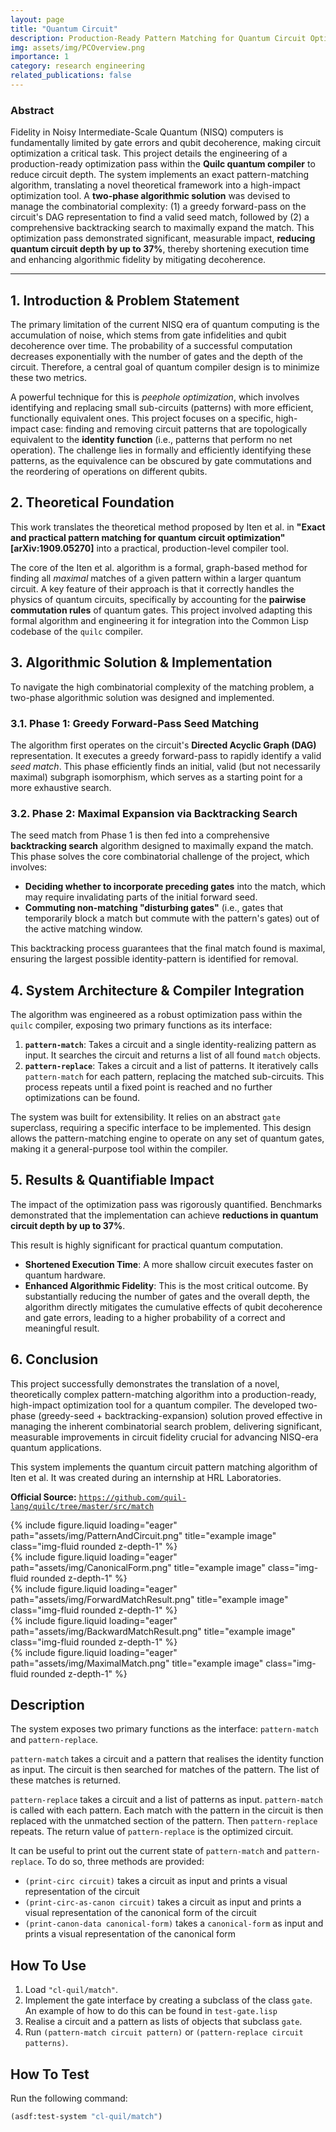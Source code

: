 ```yaml
---
layout: page
title: "Quantum Circuit"
description: Production-Ready Pattern Matching for Quantum Circuit Optimization.
img: assets/img/PCOverview.png
importance: 1
category: research engineering
related_publications: false
---
```


### Abstract

Fidelity in Noisy Intermediate-Scale Quantum (NISQ) computers is fundamentally limited by gate errors and qubit decoherence, making circuit optimization a critical task. This project details the engineering of a production-ready optimization pass within the **Quilc quantum compiler** to reduce circuit depth. The system implements an exact pattern-matching algorithm, translating a novel theoretical framework into a high-impact optimization tool. A **two-phase algorithmic solution** was devised to manage the combinatorial complexity: (1) a greedy forward-pass on the circuit's DAG representation to find a valid seed match, followed by (2) a comprehensive backtracking search to maximally expand the match. This optimization pass demonstrated significant, measurable impact, **reducing quantum circuit depth by up to 37%**, thereby shortening execution time and enhancing algorithmic fidelity by mitigating decoherence.

---

## 1. Introduction & Problem Statement

The primary limitation of the current NISQ era of quantum computing is the accumulation of noise, which stems from gate infidelities and qubit decoherence over time. The probability of a successful computation decreases exponentially with the number of gates and the depth of the circuit. Therefore, a central goal of quantum compiler design is to minimize these two metrics.

A powerful technique for this is _peephole optimization_, which involves identifying and replacing small sub-circuits (patterns) with more efficient, functionally equivalent ones. This project focuses on a specific, high-impact case: finding and removing circuit patterns that are topologically equivalent to the **identity function** (i.e., patterns that perform no net operation). The challenge lies in formally and efficiently identifying these patterns, as the equivalence can be obscured by gate commutations and the reordering of operations on different qubits.

## 2. Theoretical Foundation

This work translates the theoretical method proposed by Iten et al. in **"Exact and practical pattern matching for quantum circuit optimization" [arXiv:1909.05270]** into a practical, production-level compiler tool.

The core of the Iten et al. algorithm is a formal, graph-based method for finding all _maximal_ matches of a given pattern within a larger quantum circuit. A key feature of their approach is that it correctly handles the physics of quantum circuits, specifically by accounting for the **pairwise commutation rules** of quantum gates. This project involved adapting this formal algorithm and engineering it for integration into the Common Lisp codebase of the `quilc` compiler.

## 3. Algorithmic Solution & Implementation

To navigate the high combinatorial complexity of the matching problem, a two-phase algorithmic solution was designed and implemented.

### 3.1. Phase 1: Greedy Forward-Pass Seed Matching

The algorithm first operates on the circuit's **Directed Acyclic Graph (DAG)** representation. It executes a greedy forward-pass to rapidly identify a valid _seed match_. This phase efficiently finds an initial, valid (but not necessarily maximal) subgraph isomorphism, which serves as a starting point for a more exhaustive search.

### 3.2. Phase 2: Maximal Expansion via Backtracking Search

The seed match from Phase 1 is then fed into a comprehensive **backtracking search** algorithm designed to maximally expand the match. This phase solves the core combinatorial challenge of the project, which involves:

- **Deciding whether to incorporate preceding gates** into the match, which may require invalidating parts of the initial forward seed.
- **Commuting non-matching "disturbing gates"** (i.e., gates that temporarily block a match but commute with the pattern's gates) out of the active matching window.

This backtracking process guarantees that the final match found is maximal, ensuring the largest possible identity-pattern is identified for removal.

## 4. System Architecture & Compiler Integration

The algorithm was engineered as a robust optimization pass within the `quilc` compiler, exposing two primary functions as its interface:

1.  **`pattern-match`**: Takes a circuit and a single identity-realizing pattern as input. It searches the circuit and returns a list of all found `match` objects.
2.  **`pattern-replace`**: Takes a circuit and a list of patterns. It iteratively calls `pattern-match` for each pattern, replacing the matched sub-circuits. This process repeats until a fixed point is reached and no further optimizations can be found.

The system was built for extensibility. It relies on an abstract `gate` superclass, requiring a specific interface to be implemented. This design allows the pattern-matching engine to operate on any set of quantum gates, making it a general-purpose tool within the compiler.

## 5. Results & Quantifiable Impact

The impact of the optimization pass was rigorously quantified. Benchmarks demonstrated that the implementation can achieve **reductions in quantum circuit depth by up to 37%**.

This result is highly significant for practical quantum computation.

- **Shortened Execution Time**: A more shallow circuit executes faster on quantum hardware.
- **Enhanced Algorithmic Fidelity**: This is the most critical outcome. By substantially reducing the number of gates and the overall depth, the algorithm directly mitigates the cumulative effects of qubit decoherence and gate errors, leading to a higher probability of a correct and meaningful result.

## 6. Conclusion

This project successfully demonstrates the translation of a novel, theoretically complex pattern-matching algorithm into a production-ready, high-impact optimization tool for a quantum compiler. The developed two-phase (greedy-seed + backtracking-expansion) solution proved effective in managing the inherent combinatorial search problem, delivering significant, measurable improvements in circuit fidelity crucial for advancing NISQ-era quantum applications.

This system implements the quantum circuit pattern matching algorithm of Iten et al. It was created during an internship at HRL Laboratories.

**Official Source:** [`https://github.com/quil-lang/quilc/tree/master/src/match`](https://github.com/quil-lang/quilc/tree/master/src/match)

<div class="col">
    <div class="col-sm mt-3 mt-md-0">
        {% include figure.liquid loading="eager" path="assets/img/PatternAndCircuit.png" title="example image" class="img-fluid rounded z-depth-1" %}
    </div>
    <div class="col-sm mt-3 mt-md-0">
        {% include figure.liquid loading="eager" path="assets/img/CanonicalForm.png" title="example image" class="img-fluid rounded z-depth-1" %}
    </div>
    <div class="col-sm mt-3 mt-md-0">
        {% include figure.liquid loading="eager" path="assets/img/ForwardMatchResult.png" title="example image" class="img-fluid rounded z-depth-1" %}
    </div>
    <div class="col-sm mt-3 mt-md-0">
        {% include figure.liquid loading="eager" path="assets/img/BackwardMatchResult.png" title="example image" class="img-fluid rounded z-depth-1" %}
    </div>
        <div class="col-sm mt-3 mt-md-0">
        {% include figure.liquid loading="eager" path="assets/img/MaximalMatch.png" title="example image" class="img-fluid rounded z-depth-1" %}
    </div>
</div>

## Description

The system exposes two primary functions as the interface: `pattern-match` and `pattern-replace`.

`pattern-match` takes a circuit and a pattern that realises the identity function as input. The circuit is then searched for matches of the pattern. The list of these matches is returned.

`pattern-replace` takes a circuit and a list of patterns as input. `pattern-match` is called with each pattern. Each match with the pattern in the circuit is then replaced with the unmatched section of the pattern. Then `pattern-replace` repeats. The return value of `pattern-replace` is the optimized circuit.

It can be useful to print out the current state of `pattern-match` and `pattern-replace`. To do so, three methods are provided:

- `(print-circ circuit)` takes a circuit as input and prints a visual representation of the circuit
- `(print-circ-as-canon circuit)` takes a circuit as input and prints a visual representation of the canonical form of the circuit
- `(print-canon-data canonical-form)` takes a `canonical-form` as input and prints a visual representation of the canonical form

## How To Use

1.  Load `"cl-quil/match"`.
2.  Implement the gate interface by creating a subclass of the class `gate`. An example of how to do this can be found in `test-gate.lisp`
3.  Realise a circuit and a pattern as lists of objects that subclass `gate`.
4.  Run `(pattern-match circuit pattern)` or `(pattern-replace circuit patterns)`.

## How To Test

Run the following command:

```lisp
(asdf:test-system "cl-quil/match")
```
